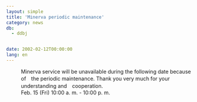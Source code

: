 ```yaml
---
layout: simple
title: 'Minerva periodic maintenance'
category: news
db:
  - ddbj


date: 2002-02-12T00:00:00
lang: en
---
```


<dd>Minerva service will be unavailable during the following date because of　the periodic maintenance. Thank you very much for your understanding and　cooperation.<br>
<dd>Feb. 15 (Fri) 10:00 a. m. - 10:00 p. m.</dd>
</dd>
